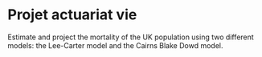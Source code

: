 # Projet actuariat vie

Estimate and project the mortality of the UK population using two different models: the Lee-Carter model and the Cairns Blake Dowd model.
